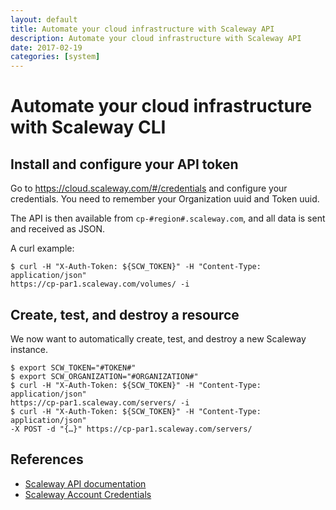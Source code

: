 ```yaml
---
layout: default
title: Automate your cloud infrastructure with Scaleway API
description: Automate your cloud infrastructure with Scaleway API
date: 2017-02-19
categories: [system]
---
```


# Automate your cloud infrastructure with Scaleway CLI

## Install and configure your API token

Go to https://cloud.scaleway.com/#/credentials and configure your credentials.
You need to remember your Organization uuid and Token uuid.

The API is then available from `cp-#region#.scaleway.com`, and all data is sent
and received as JSON.

A curl example:
```
$ curl -H "X-Auth-Token: ${SCW_TOKEN}" -H "Content-Type: application/json"
https://cp-par1.scaleway.com/volumes/ -i
```


## Create, test, and destroy a resource

We now want to automatically create, test, and destroy a new Scaleway instance.

```
$ export SCW_TOKEN="#TOKEN#"
$ export SCW_ORGANIZATION="#ORGANIZATION#"
$ curl -H "X-Auth-Token: ${SCW_TOKEN}" -H "Content-Type: application/json"
https://cp-par1.scaleway.com/servers/ -i
$ curl -H "X-Auth-Token: ${SCW_TOKEN}" -H "Content-Type: application/json"
-X POST -d "{…}" https://cp-par1.scaleway.com/servers/
```


## References

- [Scaleway API documentation](https://developer.scaleway.com/)
- [Scaleway Account Credentials](https://cloud.scaleway.com/#/credentials)

